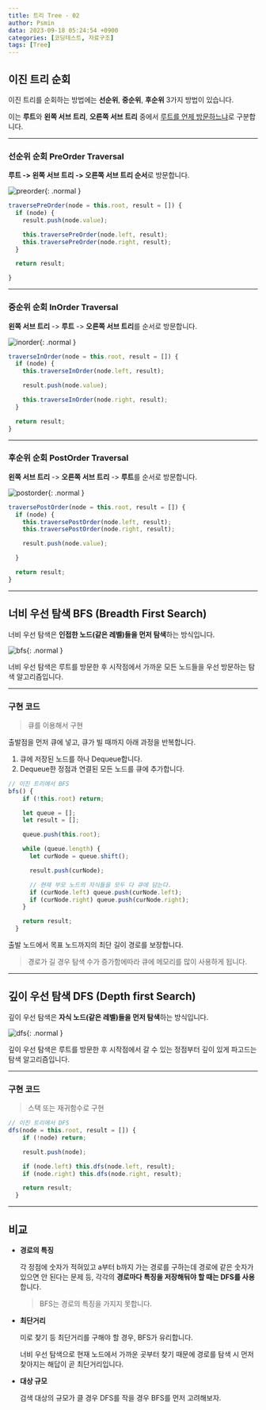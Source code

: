 ```yaml
---
title: 트리 Tree - 02
author: Psmin
data: 2023-09-18 05:24:54 +0900
categories: [코딩테스트, 자료구조]
tags: [Tree]
---
```


## 이진 트리 순회

이진 트리를 순회하는 방법에는 **선순위**, **중순위**, **후순위** 3가지 방법이 있습니다.

이는 **루트**와 **왼쪽 서브 트리**, **오른쪽 서브 트리** 중에서 <u>루트를 언제 방문하느냐</u>로 구분합니다.

---

### 선순위 순회 PreOrder Traversal

**루트 -> 왼쪽 서브 트리 -> 오른쪽 서브 트리 순서**로 방문합니다.

![preorder](/assets/img/preorder.png){: .normal }

```js
traversePreOrder(node = this.root, result = []) {
  if (node) {
    result.push(node.value);

    this.traversePreOrder(node.left, result);
    this.traversePreOrder(node.right, result);
  }

  return result;

}
```

---

### 중순위 순회 InOrder Traversal

**왼쪽 서브 트리** -> **루트** -> **오른쪽 서브 트리**를 순서로 방문합니다.

![inorder](/assets/img/inorder.png){: .normal }

```js
traverseInOrder(node = this.root, result = []) {
  if (node) {
    this.traverseInOrder(node.left, result);

    result.push(node.value);

    this.traverseInOrder(node.right, result);
  }

  return result;
}
```

---

### 후순위 순회 PostOrder Traversal

**왼쪽 서브 트리** -> **오른쪽 서브 트리** -> **루트**를 순서로 방문합니다.

![postorder](/assets/img/postorder.png){: .normal }

```js
traversePostOrder(node = this.root, result = []) {
  if (node) {
    this.traversePostOrder(node.left, result);
    this.traversePostOrder(node.right, result);

    result.push(node.value);

  }

  return result;
}
```

---

## 너비 우선 탐색 BFS (Breadth First Search)

너비 우선 탐색은 **인접한 노드(같은 레벨)들을 먼저 탐색**하는 방식입니다.

![bfs](/assets/img/bfs.png){: .normal }

너비 우선 탐색은 루트를 방문한 후 시작점에서 가까운 모든 노드들을 우선 방문하는 탐색 알고리즘입니다.

---

### 구현 코드

> 큐를 이용해서 구현

출발점을 먼저 큐에 넣고, 큐가 빌 때까지 아래 과정을 반복합니다.

1. 큐에 저장된 노드를 하나 Dequeue합니다.
2. Dequeue한 정점과 연결된 모든 노드를 큐에 추가합니다.

```js
// 이진 트리에서 BFS
bfs() {
    if (!this.root) return;

    let queue = [];
    let result = [];

    queue.push(this.root);

    while (queue.length) {
      let curNode = queue.shift();

      result.push(curNode);

      // 현재 부모 노드의 자식들을 모두 다 큐에 담는다.
      if (curNode.left) queue.push(curNode.left);
      if (curNode.right) queue.push(curNode.right);
    }

    return result;
  }
```

출발 노드에서 목표 노드까지의 최단 길이 경로를 보장합니다.

> 경로가 길 경우 탐색 수가 증가함에따라 큐에 메모리를 많이 사용하게 됩니다.

---

## 깊이 우선 탐색 DFS (Depth first Search)

깊이 우선 탐색은 **자식 노드(같은 레벨)들을 먼저 탐색**하는 방식입니다.

![dfs](/assets/img/dfs.png){: .normal }

깊이 우선 탐색은 루트를 방문한 후 시작점에서 갈 수 있는 정점부터 깊이 있게 파고드는 탐색 알고리즘입니다.

---

### 구현 코드

> 스택 또는 재귀함수로 구현

```js
// 이진 트리에서 DFS
dfs(node = this.root, result = []) {
    if (!node) return;

    result.push(node);

    if (node.left) this.dfs(node.left, result);
    if (node.right) this.dfs(node.right, result);

    return result;
  }
```

---

## 비교

- **경로의 특징**

  각 정점에 숫자가 적혀있고 a부터 b까지 가는 경로를 구하는데 경로에 같은 숫자가 있으면 안 된다는 문제 등, 각각의 **경로마다 특징을 저장해둬야 할 때는 DFS를 사용**합니다.

  > BFS는 경로의 특징을 가지지 못합니다.

- **최단거리**

  미로 찾기 등 최단거리를 구해야 할 경우, BFS가 유리합니다.

  너비 우선 탐색으로 현재 노드에서 가까운 곳부터 찾기 때문에 경로를 탐색 시 먼저 찾아지는 해답이 곧 최단거리입니다.

- **대상 규모**

  검색 대상의 규모가 클 경우 DFS를 작을 경우 BFS를 먼저 고려해보자.
